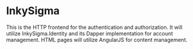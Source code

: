 ﻿<h1>InkySigma</h1>
This is the HTTP frontend for the authentication and authorization. It will utilize InkySigma.Identity and its Dapper implementation for account management. 
HTML pages will utilize AngularJS for content management.